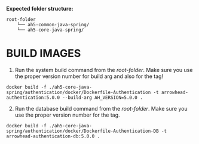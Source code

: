 **Expected folder structure:**

```
root-folder
	└── ah5-common-java-spring/
	└── ah5-core-java-spring/
```

# BUILD IMAGES

1) Run the system build command from the _root-folder_. Make sure you use the proper version number for build arg and also for the tag!

`docker build -f ./ah5-core-java-spring/authentication/docker/Dockerfile-Authentication -t arrowhead-authentication:5.0.0 --build-arg AH_VERSION=5.0.0 .`

2) Run the database build command from the _root-folder_. Make sure you use the proper version number for the tag.

`docker build -f ./ah5-core-java-spring/authentication/docker/Dockerfile-Authentication-DB -t arrowhead-authentication-db:5.0.0 .`